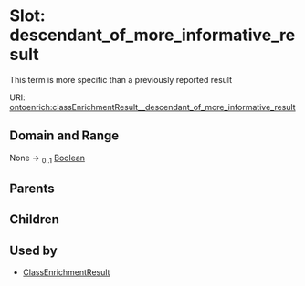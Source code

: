 
# Slot: descendant_of_more_informative_result


This term is more specific than a previously reported result

URI: [ontoenrich:classEnrichmentResult__descendant_of_more_informative_result](https://w3id.org/oak/class-enrichment/classEnrichmentResult__descendant_of_more_informative_result)


## Domain and Range

None &#8594;  <sub>0..1</sub> [Boolean](types/Boolean.md)

## Parents


## Children


## Used by

 * [ClassEnrichmentResult](ClassEnrichmentResult.md)
